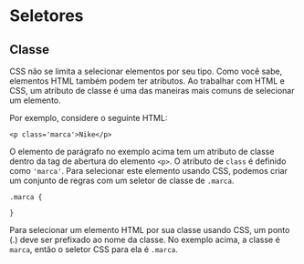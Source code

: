 # Seletores

## Classe

CSS não se limita a selecionar elementos por seu tipo. Como você sabe, elementos HTML também podem ter atributos. Ao trabalhar com HTML e CSS, um atributo de classe é uma das maneiras mais comuns de selecionar um elemento.

Por exemplo, considere o seguinte HTML:

`<p class='marca'>Nike</p>`

O elemento de parágrafo no exemplo acima tem um atributo de classe dentro da tag de abertura do elemento `<p>`. O atributo de `class` é definido como `'marca'`. Para selecionar este elemento usando CSS, podemos criar um conjunto de regras com um seletor de classe de `.marca`.

```
.marca {

}
```

Para selecionar um elemento HTML por sua classe usando CSS, um ponto (.) deve ser prefixado ao nome da classe. No exemplo acima, a classe é `marca`, então o seletor CSS para ela é `.marca`.
